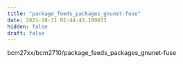 ```yaml
---
title: "package_feeds_packages_gnunet-fuse"
date: 2021-10-31 01:44:43.199073
hidden: false
draft: false
---
```


bcm27xx/bcm2710/package_feeds_packages_gnunet-fuse

